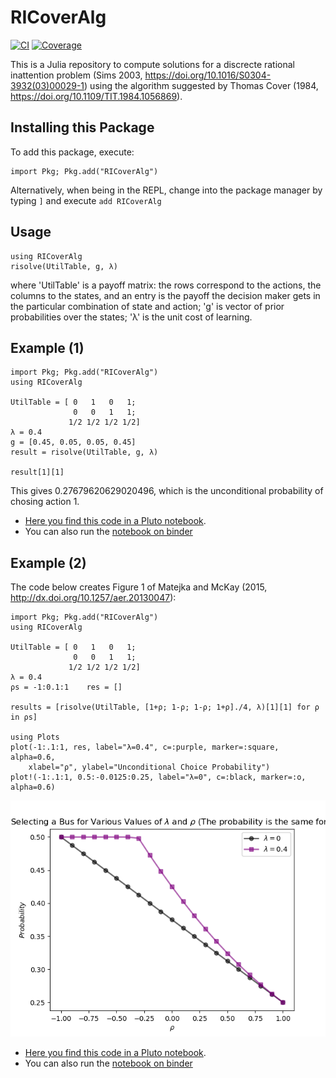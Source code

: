 # RICoverAlg
[![CI](https://github.com/frankhuettner/RICoverAlg.jl/actions/workflows/test.yml/badge.svg)](https://github.com/frankhuettner/RICoverAlg.jl/actions/workflows/test.yml)
[![Coverage](https://codecov.io/gh/FrankHuettner/RICoverAlg.jl/branch/main/graph/badge.svg)](https://codecov.io/gh/FrankHuettner/RICoverAlg.jl)


This is a Julia repository to compute solutions for a discrecte rational inattention problem (Sims 2003, https://doi.org/10.1016/S0304-3932(03)00029-1) using the algorithm suggested by Thomas Cover (1984, https://doi.org/10.1109/TIT.1984.1056869).

## Installing this Package
To add this package, execute: 

    import Pkg; Pkg.add("RICoverAlg")

Alternatively, when being in the REPL, change into the package manager by typing `]` and execute `add RICoverAlg`

## Usage
    using RICoverAlg
    risolve(UtilTable, g, λ)
where 'UtilTable' is a payoff matrix: the rows correspond to the actions, the columns to the states, and an entry is the payoff the decision maker gets in the particular combination of state and action;
'g' is vector of prior probabilities over the states;
'λ' is the unit cost of learning.

## Example (1)

	import Pkg; Pkg.add("RICoverAlg")
	using RICoverAlg
    
    UtilTable = [ 0   1   0   1;
                  0   0   1   1;
                 1/2 1/2 1/2 1/2]
    λ = 0.4
    g = [0.45, 0.05, 0.05, 0.45]
    result = risolve(UtilTable, g, λ)

    result[1][1]
    
This gives 0.27679620629020496, which is the unconditional probability of chosing action 1.
* [Here you find this code in a Pluto notebook](https://github.com/frankhuettner/RICoverAlg.jl/blob/main/doc/MM_RBT.jl).   
* You can also run the [notebook on binder](https://binder.plutojl.org/v0.16.4/open?url=https%253A%252F%252Fraw.githubusercontent.com%252Ffrankhuettner%252FRICoverAlg.jl%252Fmain%252Fdoc%252FMM_RBT.jl)


## Example (2)
The code below creates Figure 1 of Matejka and McKay (2015, http://dx.doi.org/10.1257/aer.20130047):

	import Pkg; Pkg.add("RICoverAlg")
	using RICoverAlg
    
    UtilTable = [ 0   1   0   1;
                  0   0   1   1;
                 1/2 1/2 1/2 1/2]
    λ = 0.4
    ρs = -1:0.1:1    res = []

    results = [risolve(UtilTable, [1+ρ; 1-ρ; 1-ρ; 1+ρ]./4, λ)[1][1] for ρ in ρs]

    using Plots
    plot(-1:.1:1, res, label="λ=0.4", c=:purple, marker=:square, alpha=0.6,
        xlabel="ρ", ylabel="Unconditional Choice Probability")
    plot!(-1:.1:1, 0.5:-0.0125:0.25, label="λ=0", c=:black, marker=:o, alpha=0.6)
    
![alt text](doc/img/MM_RBT.png "Figure 1 of Majetka and McKay (2015) -- computation done with the package RICoverAlg")


* [Here you find this code in a Pluto notebook](https://github.com/frankhuettner/RICoverAlg.jl/blob/main/doc/MM_RBT_plot.jl).   
* You can also run the [notebook on binder](https://binder.plutojl.org/v0.16.4/open?url=https%253A%252F%252Fraw.githubusercontent.com%252Ffrankhuettner%252FRICoverAlg.jl%252Fmain%252Fdoc%252FMM_RBT_plot.jl)

